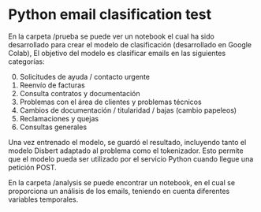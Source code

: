 # Python email clasification test
En la carpeta /prueba se puede ver un notebook el cual ha sido desarrollado para crear el modelo de clasificación (desarrollado en Google Colab),
El objetivo del modelo es clasificar emails en las siguientes categorías:

  0. Solicitudes de ayuda / contacto urgente
  1. Reenvío de facturas
  2. Consulta contratos y documentación
  3. Problemas con el área de clientes y problemas técnicos
  4. Cambios de documentación / titularidad / bajas (cambio papeleos)
  5. Reclamaciones y quejas
  6. Consultas generales

Una vez entrenado el modelo, se guardó el resultado, incluyendo tanto el modelo Disbert adaptado al problema como el tokenizador. Esto permite que el modelo pueda ser utilizado por el servicio Python cuando llegue una petición POST.

En la carpeta /analysis se puede encontrar un notebook, en el cual se proporciona un análisis de los emails, teniendo en cuenta diferentes variables temporales.
